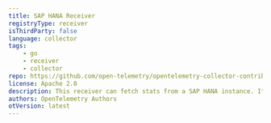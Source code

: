 ```yaml
---
title: SAP HANA Receiver
registryType: receiver
isThirdParty: false
language: collector
tags:
    - go
    - receiver
    - collector
repo: https://github.com/open-telemetry/opentelemetry-collector-contrib/tree/main/receiver/saphanareceiver
license: Apache 2.0
description: This receiver can fetch stats from a SAP HANA instance. It leverages the driver written by SAP for connecting to SAP HANA with the golang sql module to execute several monitoring queries.
authors: OpenTelemetry Authors
otVersion: latest
---
```

